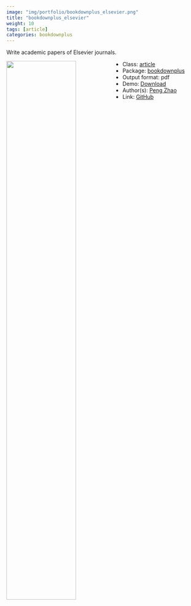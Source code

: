 ```yaml
---
image: "img/portfolio/bookdownplus_elsevier.png"
title: "bookdownplus_elsevier"
weight: 10
tags: [article]
categories: bookdownplus
---
```


Write academic papers of Elsevier journals.

<!--more-->

<img class = "jf-image-shadow" src="../../img/portfolio/bookdownplus_elsevier.png" style="display: block; margin: auto;" width="60%"  align="left">

- Class: [article](../../tags/article)
- Package: [bookdownplus](bookdownplus)
- Output format: pdf
- Demo: [Download](https://pzhaonet.github.io/bookdownplus/inst2/elsevier/showcase/elsevier.pdf)
- Author(s): [Peng Zhao](https://pzhao.org)
- Link: [GitHub](https://github.com/pzhaonet/bookdownplus)


